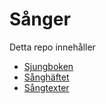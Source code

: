 # Sånger

Detta repo innehåller

* [Sjungboken](./sjungbok/)
* [Sånghäftet](./sanghafte/)
* [Sångtexter](./texter/)

